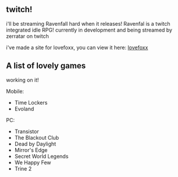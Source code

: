 ## twitch!

i'll be streaming Ravenfall hard when it releases! Ravenfal is a twitch integrated idle RPG! currently in development and being streamed by zerratar on twitch

i've made a site for lovefoxx, you can view it here: [lovefoxx](https://pleasance.github.io/lovefoxx/)

## A list of lovely games

working on it!

Mobile:
- Time Lockers
- Evoland

PC:
- Transistor
- The Blackout Club
- Dead by Daylight
- Mirror's Edge
- Secret World Legends
- We Happy Few
- Trine 2
